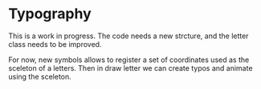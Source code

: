 # Typography
This is a work in progress. The code needs a new strcture, and the letter class needs to be improved. 

For now, new symbols allows to register a set of coordinates used as the sceleton of a letters. Then in draw letter we can create typos and animate using the sceleton.
